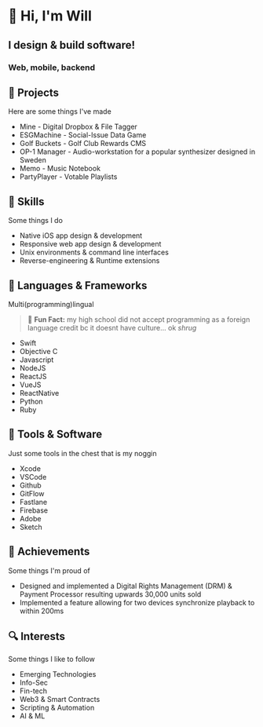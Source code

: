 # :wave: Hi, I'm Will

## I design & build software!

### Web, mobile, backend

## :art: Projects

Here are some things I've made

- Mine - Digital Dropbox & File Tagger
- ESGMachine - Social-Issue Data Game
- Golf Buckets - Golf Club Rewards CMS
- OP-1 Manager - Audio-workstation for a popular synthesizer designed in Sweden
- Memo - Music Notebook
- PartyPlayer - Votable Playlists

## :muscle: Skills

Some things I do

- Native iOS app design & development
- Responsive web app design & development
- Unix environments & command line interfaces
- Reverse-engineering & Runtime extensions

## :abacus: Languages & Frameworks

Multi(programming)lingual

> :memo: **Fun Fact:** my high school did not accept programming as a foreign language credit bc it doesnt have culture... ok _shrug_

- Swift
- Objective C
- Javascript
- NodeJS
- ReactJS
- VueJS
- ReactNative
- Python
- Ruby

## :toolbox: Tools & Software

Just some tools in the chest that is my noggin

- Xcode
- VSCode
- Github
- GitFlow
- Fastlane
- Firebase
- Adobe
- Sketch

## :tada: Achievements

Some things I'm proud of

- Designed and implemented a Digital Rights Management (DRM) & Payment Processor resulting upwards 30,000 units sold
- Implemented a feature allowing for two devices synchronize playback to within 200ms

## :mag: Interests

Some things I like to follow

- Emerging Technologies
- Info-Sec
- Fin-tech
- Web3 & Smart Contracts
- Scripting & Automation
- AI & ML
